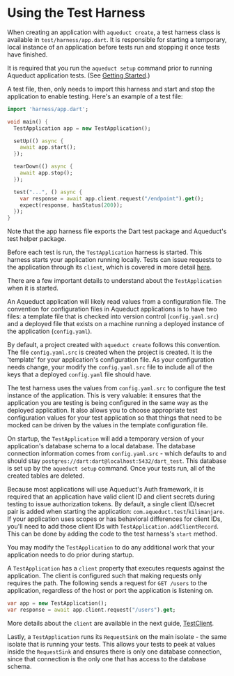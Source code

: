 # Using the Test Harness

When creating an application with `aqueduct create`, a test harness class is available in `test/harness/app.dart`. It is responsible for starting a temporary, local instance of an application before tests run and stopping it once tests have finished.

It is required that you run the `aqueduct setup` command prior to running Aqueduct application tests. (See [Getting Started](../index.md#getting-started).)

A test file, then, only needs to import this harness and start and stop the application to enable testing. Here's an example of a test file:

```dart
import 'harness/app.dart';

void main() {
  TestApplication app = new TestApplication();

  setUp(() async {
    await app.start();  
  });

  tearDown(() async {
    await app.stop();
  });

  test("...", () async {
    var response = await app.client.request("/endpoint").get();
    expect(response, hasStatus(200));
  });
}
```

Note that the app harness file exports the Dart test package and Aqueduct's test helper package.

Before each test is run, the `TestApplication` harness is started. This harness starts your application running locally. Tests can issue requests to the application through its `client`, which is covered in more detail [here](test_client.md).

There are a few important details to understand about the `TestApplication` when it is started.

An Aqueduct application will likely read values from a configuration file. The convention for configuration files in Aqueduct applications is to have two files: a template file that is checked into version control (`config.yaml.src`) and a deployed file that exists on a machine running a deployed instance of the application (`config.yaml`).

By default, a project created with `aqueduct create` follows this convention. The file `config.yaml.src` is created when the project is created. It is the 'template' for your application's configuration file. As your configuration needs change, your modify the `config.yaml.src` file to include all of the keys that a deployed `config.yaml` file should have.

The test harness uses the values from `config.yaml.src` to configure the test instance of the application. This is very valuable: it ensures that the application you are testing is being configured in the same way as the deployed application. It also allows you to choose appropriate test configuration values for your test application so that things that need to be mocked can be driven by the values in the template configuration file.

On startup, the `TestApplication` will add a temporary version of your application's database schema to a local database. The database connection information comes from `config.yaml.src` - which defaults to and should stay `postgres://dart:dart@localhost:5432/dart_test`. This database is set up by the `aqueduct setup` command. Once your tests run, all of the created tables are deleted.

Because most applications will use Aqueduct's Auth framework, it is required that an application have valid client ID and client secrets during testing to issue authorization tokens. By default, a single client ID/secret pair is added when starting the application: `com.aqueduct.test`/`kilimanjaro`. If your application uses scopes or has behavioral differences for client IDs, you'll need to add those client IDs with `TestApplication.addClientRecord`. This can be done by adding the code to the test harness's `start` method.

You may modify the `TestApplication` to do any additional work that your application needs to do prior during startup.

A `TestApplication` has a `client` property that executes requests against the application. The client is configured such that making requests only requires the path. The following sends a request for `GET /users` to the application, regardless of the host or port the application is listening on.

```dart
var app = new TestApplication();
var response = await app.client.request("/users").get;
```

More details about the `client` are available in the next guide, [TestClient](test_client.md).

Lastly, a `TestApplication` runs its `RequestSink` on the main isolate - the same isolate that is running your tests. This allows your tests to peek at values inside the `RequestSink` and ensures there is only one database connection, since that connection is the only one that has access to the database schema.

